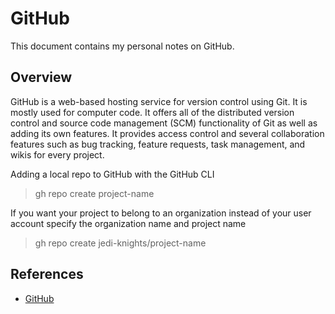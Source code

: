 # GitHub

This document contains my personal notes on GitHub.

## Overview

GitHub is a web-based hosting service for version control using Git.  It is mostly used for computer code.  It offers all of the distributed version control and source code management (SCM) functionality of Git as well as adding its own features.  It provides access control and several collaboration features such as bug tracking, feature requests, task management, and wikis for every project.


Adding a local repo to GitHub with the GitHub CLI

> gh repo create project-name

If you want your project to belong to an organization instead of your user account specify the organization name and project name 

> gh repo create jedi-knights/project-name

## References

- [GitHub](https://github.com)

